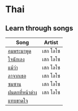 # Thai

## Learn through songs

| Song  | Artist  |
|--|--|
| [อมพระมาพูด](learn-through-songs/%E0%B8%AD%E0%B8%A1%E0%B8%9E%E0%B8%A3%E0%B8%B0%E0%B8%A1%E0%B8%B2%E0%B8%9E%E0%B8%B9%E0%B8%94.pdf) | เสก โลโซ |
| [ใจนักเลง](learn-through-songs/%E0%B9%83%E0%B8%88%E0%B8%99%E0%B8%B1%E0%B8%81%E0%B9%80%E0%B8%A5%E0%B8%87.pdf) | เสก โลโซ |
| [แม้ว่า](learn-through-songs/%E0%B9%81%E0%B8%A1%E0%B9%89%E0%B8%A7%E0%B9%88%E0%B8%B2.pdf) | เสก โลโซ | 
| [ลาจากเธอ](learn-through-songs/%E0%B8%A5%E0%B8%B2%E0%B8%88%E0%B8%B2%E0%B8%81%E0%B9%80%E0%B8%98%E0%B8%AD.pdf) | เสก โลโซ | 
| [ซมซาน](learn-through-songs/%E0%B8%8B%E0%B8%A1%E0%B8%8B%E0%B8%B2%E0%B8%99.pdf) | เสก โลโซ | 
|[ฝนตกที่หน้าต่าง](learn-through-songs/%E0%B8%9D%E0%B8%99%E0%B8%95%E0%B8%81%E0%B8%97%E0%B8%B5%E0%B9%88%E0%B8%AB%E0%B8%99%E0%B9%89%E0%B8%B2%E0%B8%95%E0%B9%88%E0%B8%B2%E0%B8%87.pdf "ฝนตกที่หน้าต่าง.pdf")|เสก โลโซ|
|[แทบขาดใจ](learn-through-songs/%E0%B9%81%E0%B8%97%E0%B8%9A%E0%B8%82%E0%B8%B2%E0%B8%94%E0%B9%83%E0%B8%88.pdf "แทบขาดใจ.pdf")||
<!--stackedit_data:
eyJoaXN0b3J5IjpbLTI2Njg0ODk1OV19
-->
